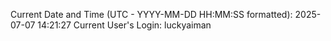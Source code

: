 Current Date and Time (UTC - YYYY-MM-DD HH:MM:SS formatted): 2025-07-07 14:21:27
Current User's Login: luckyaiman
